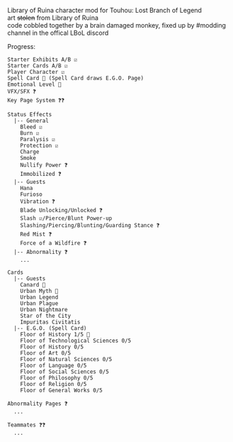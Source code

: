 Library of Ruina character mod for Touhou: Lost Branch of Legend\
art ~~stolen~~ from Library of Ruina\
code cobbled together by a brain damaged monkey, fixed up by #modding channel in the offical LBoL discord

Progress:
```
Starter Exhibits A/B ☑️
Starter Cards A/B ☑️
Player Character ☑️
Spell Card 🚧 (Spell Card draws E.G.O. Page)
Emotional Level 🚧
VFX/SFX ❓
Key Page System ❓❓

Status Effects
  |-- General
    Bleed ☑️
    Burn ☑️
    Paralysis ☑️
    Protection ☑️
    Charge
    Smoke
    Nullify Power ❓
    Immobilized ❓
  |-- Guests
    Hana
    Furioso
    Vibration ❓
    Blade Unlocking/Unlocked ❓
    Slash ☑️/Pierce/Blunt Power-up
    Slashing/Piercing/Blunting/Guarding Stance ❓
    Red Mist ❓
    Force of a Wildfire ❓
  |-- Abnormality ❓
    ...

Cards
  |-- Guests
    Canard 🚧
    Urban Myth 🚧
    Urban Legend
    Urban Plague
    Urban Nightmare
    Star of the City
    Impuritas Civitatis
  |-- E.G.O. (Spell Card)
    Floor of History 1/5 🚧
    Floor of Technological Sciences 0/5
    Floor of History 0/5
    Floor of Art 0/5
    Floor of Natural Sciences 0/5
    Floor of Language 0/5
    Floor of Social Sciences 0/5
    Floor of Philosophy 0/5
    Floor of Religion 0/5
    Floor of General Works 0/5

Abnormality Pages ❓
  ...

Teammates ❓❓
  ...

```
